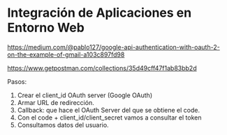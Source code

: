 # Integración de Aplicaciones en Entorno Web

https://medium.com/@pablo127/google-api-authentication-with-oauth-2-on-the-example-of-gmail-a103c897fd98

https://www.getpostman.com/collections/35d49cff47f1ab83bb2d

Pasos:

1. Crear el client_id OAuth server (Google OAuth)
2. Armar URL de redirección.
3. Callback: que hace el OAuth Server del que se obtiene el code. 
4. Con el code + client_id/client_secret vamos a consultar el token
5. Consultamos datos del usuario.
